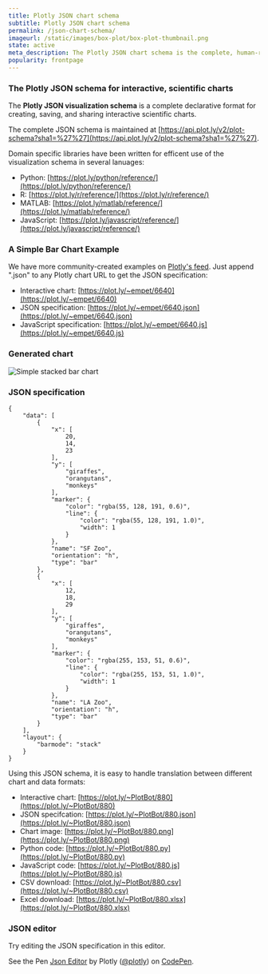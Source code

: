 ```yaml
---
title: Plotly JSON chart schema
subtitle: Plotly JSON chart schema
permalink: /json-chart-schema/
imageurl: /static/images/box-plot/box-plot-thumbnail.png
state: active
meta_description: The Plotly JSON chart schema is the complete, human-readable text format that describes all physical attributes of any scientific chart.
popularity: frontpage
---
```


### The Plotly JSON schema for interactive, scientific charts

The <b>Plotly JSON visualization schema</b> is a complete declarative format for creating, saving, and sharing interactive scientific charts.

The complete JSON schema is maintained at [https://api.plot.ly/v2/plot-schema?sha1=%27%27](https://api.plot.ly/v2/plot-schema?sha1=%27%27).

Domain specific libraries have been written for efficent use of the visualization schema in several lanuages:

- Python: [https://plot.ly/python/reference/](https://plot.ly/python/reference/)
- R: [https://plot.ly/r/reference/](https://plot.ly/r/reference/)
- MATLAB: [https://plot.ly/matlab/reference/](https://plot.ly/matlab/reference/)
- JavaScript: [https://plot.ly/javascript/reference/](https://plot.ly/javascript/reference/)

### A Simple Bar Chart Example

We have more community-created examples on [Plotly's feed](https://plot.ly/feed/). Just append ".json" to any Plotly chart URL to get the JSON specification:

- Interactive chart: [https://plot.ly/~empet/6640](https://plot.ly/~empet/6640)
- JSON specification: [https://plot.ly/~empet/6640.json](https://plot.ly/~empet/6640.json)
- JavaScript specification: [https://plot.ly/~empet/6640.js](https://plot.ly/~empet/6640.js)

### Generated chart

![Simple stacked bar chart](https://plot.ly/~PlotBot/880.png)

### JSON specification

```
{
    "data": [
        {
            "x": [
                20,
                14,
                23
            ],
            "y": [
                "giraffes",
                "orangutans",
                "monkeys"
            ],
            "marker": {
                "color": "rgba(55, 128, 191, 0.6)",
                "line": {
                    "color": "rgba(55, 128, 191, 1.0)",
                    "width": 1
                }
            },
            "name": "SF Zoo",
            "orientation": "h",
            "type": "bar"
        },
        {
            "x": [
                12,
                18,
                29
            ],
            "y": [
                "giraffes",
                "orangutans",
                "monkeys"
            ],
            "marker": {
                "color": "rgba(255, 153, 51, 0.6)",
                "line": {
                    "color": "rgba(255, 153, 51, 1.0)",
                    "width": 1
                }
            },
            "name": "LA Zoo",
            "orientation": "h",
            "type": "bar"
        }
    ],
    "layout": {
        "barmode": "stack"
    }
}
```

Using this JSON schema, it is easy to handle translation between different chart and data formats:

- Interactive chart: [https://plot.ly/~PlotBot/880](https://plot.ly/~PlotBot/880)
- JSON specifcation: [https://plot.ly/~PlotBot/880.json](https://plot.ly/~PlotBot/880.json)
- Chart image: [https://plot.ly/~PlotBot/880.png](https://plot.ly/~PlotBot/880.png)
- Python code: [https://plot.ly/~PlotBot/880.py](https://plot.ly/~PlotBot/880.py)
- JavaScript code: [https://plot.ly/~PlotBot/880.js](https://plot.ly/~PlotBot/880.js)
- CSV download: [https://plot.ly/~PlotBot/880.csv](https://plot.ly/~PlotBot/880.csv)
- Excel download: [https://plot.ly/~PlotBot/880.xlsx](https://plot.ly/~PlotBot/880.xlsx)

### JSON editor

Try editing the JSON specification in this editor.

<p data-height="580" data-theme-id="15263" data-slug-hash="XmxaXY" data-default-tab="result" data-user="plotly" class='codepen'>See the Pen <a href='http://codepen.io/plotly/pen/XmxaXY/'>Json Editor</a> by Plotly (<a href='http://codepen.io/plotly'>@plotly</a>) on <a href='http://codepen.io'>CodePen</a>.</p>
<script async src="//assets.codepen.io/assets/embed/ei.js"></script>

